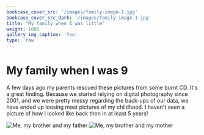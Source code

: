 ```yaml
---
bookcase_cover_src: '/images/family-image-1.jpg'
bookcase_cover_src_dark: '/images/family-image-1.jpg'
title: "My family when I was little"
weight: 1000
gallery_img_caption: 'foo'
type: 'raw'
---
```


# My family when I was 9

A few days ago my parents rescued these pictures from some burnt CD.
It's a great finding. Because we started relying on digital photography
since 2001, and we were pretty messy regarding the back-ups of our
data, we have ended up loosing most pictures of my childhood. I haven't
seen a picture of how I looked like back then in at least 5 years!


![Me, my brother and my father](/images/family-image-2.jpg)
![Me, my brother and my mother](/images/family-image-1.jpg)

